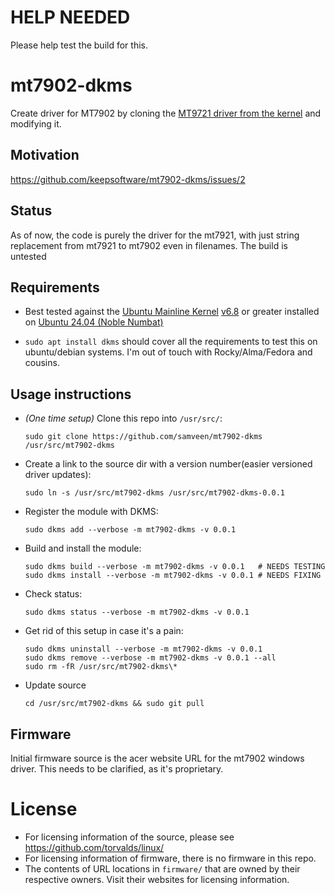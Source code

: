 # HELP NEEDED
Please help test the build for this. 

# mt7902-dkms
Create driver for MT7902 by cloning the [MT9721 driver from the kernel](https://github.com/torvalds/linux/tree/master/drivers/net/wireless/mediatek/mt76/mt7921) and modifying it.

## Motivation
https://github.com/keepsoftware/mt7902-dkms/issues/2

## Status
As of now, the code is purely the driver for the mt7921, with just string replacement from mt7921 to mt7902 even in filenames. The build is untested

## Requirements
- Best tested against the [Ubuntu Mainline Kernel](https://wiki.ubuntu.com/Kernel/MainlineBuilds) [v6.8](https://kernel.ubuntu.com/mainline/v6.8/) or greater installed on [Ubuntu 24.04 (Noble Numbat)](https://cloud-images.ubuntu.com/noble/)

- `sudo apt install dkms` should cover all the requirements to test this on ubuntu/debian systems. I'm out of touch with Rocky/Alma/Fedora and cousins.

## Usage instructions

- *(One time setup)* Clone this repo into `/usr/src/`:
  ```
  sudo git clone https://github.com/samveen/mt7902-dkms /usr/src/mt7902-dkms
  ```

- Create a link to the source dir with a version number(easier versioned driver updates):
  ```
  sudo ln -s /usr/src/mt7902-dkms /usr/src/mt7902-dkms-0.0.1
  ```

- Register the module with DKMS:
  ```
  sudo dkms add --verbose -m mt7902-dkms -v 0.0.1
  ```

- Build and install the module:
  ```
  sudo dkms build --verbose -m mt7902-dkms -v 0.0.1   # NEEDS TESTING
  sudo dkms install --verbose -m mt7902-dkms -v 0.0.1 # NEEDS FIXING
  ```

- Check status:
  ```
  sudo dkms status --verbose -m mt7902-dkms -v 0.0.1
  ```

- Get rid of this setup in case it's a pain:
  ```
  sudo dkms uninstall --verbose -m mt7902-dkms -v 0.0.1
  sudo dkms remove --verbose -m mt7902-dkms -v 0.0.1 --all
  sudo rm -fR /usr/src/mt7902-dkms\*
  ```

- Update source
  ```
  cd /usr/src/mt7902-dkms && sudo git pull
  ```

## Firmware
Initial firmware source is the acer website URL for the mt7902 windows driver. This needs to be clarified, as it's proprietary.

# License
- For licensing information of the source, please see https://github.com/torvalds/linux/
- For licensing information of firmware, there is no firmware in this repo.
- The contents of URL locations in `firmware/` that are owned by their respective owners. Visit their websites for licensing information.
